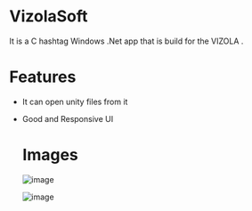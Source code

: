 # VizolaSoft
It is a C hashtag Windows .Net app that is build for the VIZOLA .  
# Features
- It can open unity files from it
- Good and Responsive UI

  # Images
  ![image](https://github.com/dhruvpatidar359/VizolaSoft/assets/103873587/8a84650f-faa2-4401-974e-bf28f7493e79)

  ![image](https://github.com/dhruvpatidar359/VizolaSoft/assets/103873587/b1a8f9ef-bc61-45ae-8cbd-8f601bebd018)
